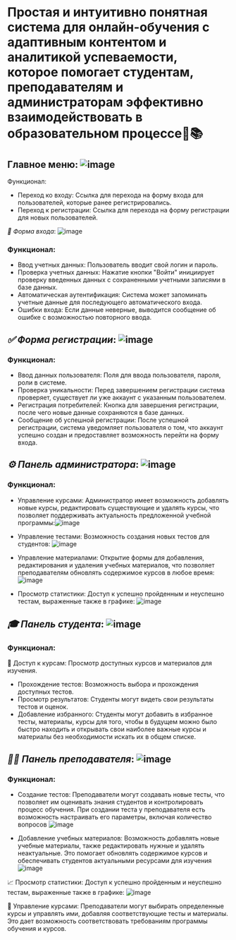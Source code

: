 # Простая и интуитивно понятная система для онлайн-обучения с адаптивным контентом и аналитикой успеваемости, которое помогает студентам, преподавателям и администраторам эффективно взаимодействовать в образовательном процессе🌸📚

## **Главное меню**: ![image](https://github.com/user-attachments/assets/8d882d04-18c4-45a4-b10d-328d09ade174)

Функционал: 

- Переход ко входу: Ссылка для перехода на форму входа для пользователей, которые ранее регистрировались.
- Переход к регистрации: Ссылка для перехода на форму регистрации для новых пользователей.
  
*🔑  Форма входа*: ![image](https://github.com/user-attachments/assets/da34d204-a7e9-4847-9fea-3f6c8dfd3a08)
  
### Функционал:

- Ввод учетных данных: Пользователь вводит свой логин и пароль.
- Проверка учетных данных: Нажатие кнопки "Войти" инициирует проверку введенных данных с сохраненными учетными записями в базе данных.
- Автоматическая аутентификация: Система может запоминать учетные данные для последующего автоматического входа.
- Ошибки входа: Если данные неверные, выводится сообщение об ошибке с возможностью повторного ввода.
  
## *✅  Форма регистрации*: ![image](https://github.com/user-attachments/assets/0c9ee977-3554-4007-8784-cfa8bf426ec2)
  
 ### Функционал:
  
- Ввод данных пользователя: Поля для ввода пользователя, пароля, роли в системе.
- Проверка уникальности: Перед завершением регистрации система проверяет, существует ли уже аккаунт с указанным пользователем.
- Регистрация потребителей: Кнопка для завершения регистрации, после чего новые данные сохраняются в базе данных.
- Сообщение об успешной регистрации: После успешной регистрации, система уведомляет пользователя о том, что аккаунт успешно создан и предоставляет возможность перейти на форму входа.
  
## *⚙️ Панель администратора*:  ![image](https://github.com/user-attachments/assets/0bbf41d2-bb0f-4b67-9e6e-efacd9809ff8)

###  Функционал:
  
- Управление курсами: Администратор имеет возможность добавлять новые курсы, редактировать существующие и удалять курсы, что позволяет поддерживать актуальность предложенной учебной программы:![image](https://github.com/user-attachments/assets/9ec8dd18-b2f8-4076-9d5f-f34b2891ff2e)
- Управление тестами: Возможность создания новых тестов для студентов: ![image](https://github.com/user-attachments/assets/07b9ef65-ab8b-4977-a9ed-78e5003f101e)

- Управление материалами: Открытие формы для добавления, редактирования и удаления учебных материалов, что позволяет преподавателям обновлять содержимое курсов в любое время: ![image](https://github.com/user-attachments/assets/81432efc-4db5-4f02-88ff-059dd99992cf)

- Просмотр статистики:  Доступ к успешно пройденным и неуспешно тестам, выраженные также в графике: ![image](https://github.com/user-attachments/assets/81f814f5-ee91-47db-9793-67931b694d9d)

## *🎓 Панель студента*: ![image](https://github.com/user-attachments/assets/ba66b7f0-d9fe-42f7-9231-b8dc5d1ec35e)

### Функционал:

📖 Доступ к курсам: Просмотр доступных курсов и материалов для изучения.
- Прохождение тестов: Возможность выбора и прохождения доступных тестов.
- Просмотр результатов: Студенты могут видеть свои результаты тестов и оценок.
- Добавление избранного: Студенты могут добавить в избранное тесты, материалы, курсы для того, чтобы в будущем можно было быстро находить и открывать свои наиболее важные курсы и материалы без необходимости искать их в общем списке.

## *🧑‍🏫 Панель преподавателя*: ![image](https://github.com/user-attachments/assets/29343f86-1b98-4b3e-97dc-0607869ded31)

### Функционал:

- Создание тестов: Преподаватели могут создавать новые тесты, что позволяет им оценивать знания студентов и контролировать процесс обучения. При создании теста у преподавателя есть возможность настраивать его параметры, включая количество вопросов ![image](https://github.com/user-attachments/assets/98990603-f77b-4e5a-b409-51f6bd26f880)

- Добавление учебных материалов: Возможность добавлять новые учебные материалы, также редактировать нужные и удалять неактуальные. Это помогает обновлять содержимое курсов и обеспечивать студентов актуальными ресурсами для изучения
 ![image](https://github.com/user-attachments/assets/5c951d42-f479-44ae-8f24-2f841390e5d7)

📈 Просмотр статистики:  Доступ к успешно пройденным и неуспешно тестам, выраженные также в графике: ![image](https://github.com/user-attachments/assets/81f814f5-ee91-47db-9793-67931b694d9d)

📖 Управление курсами: Преподаватели могут выбирать определенные курсы и управлять ими, добавляя соответствующие тесты и материалы. Это дает возможность соответствовать требованиям программы обучения и курсов.
